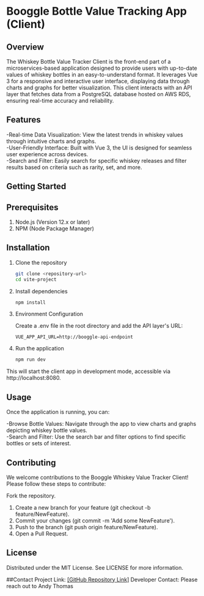 # Booggle Bottle Value Tracking App (Client)

## Overview
The Whiskey Bottle Value Tracker Client is the front-end part of a microservices-based application designed to provide users with up-to-date values of whiskey bottles in an easy-to-understand format. It leverages Vue 3 for a responsive and interactive user interface, displaying data through charts and graphs for better visualization. This client interacts with an API layer that fetches data from a PostgreSQL database hosted on AWS RDS, ensuring real-time accuracy and reliability.

## Features
-Real-time Data Visualization: View the latest trends in whiskey values through intuitive charts and graphs.  
-User-Friendly Interface: Built with Vue 3, the UI is designed for seamless user experience across devices.  
-Search and Filter: Easily search for specific whiskey releases and filter results based on criteria such as rarity, set, and more.  

## Getting Started

## Prerequisites
1) Node.js (Version 12.x or later)
2) NPM (Node Package Manager)

## Installation
1) Clone the repository

    ```bash
    git clone <repository-url>
    cd vite-project
    ```

2) Install dependencies
    ```bash
    npm install
    ```

3) Environment Configuration

    Create a .env file in the root directory and add the API layer's URL:
    ```env
    VUE_APP_API_URL=http://booggle-api-endpoint
    ```

4) Run the application
    ```bash
    npm run dev
    ```

This will start the client app in development mode, accessible via http://localhost:8080.

## Usage

Once the application is running, you can:

-Browse Bottle Values: Navigate through the app to view charts and graphs depicting whiskey bottle values.  
-Search and Filter: Use the search bar and filter options to find specific bottles or sets of interest.

## Contributing
We welcome contributions to the Booggle Whiskey Value Tracker Client! Please follow these steps to contribute:

Fork the repository.
1) Create a new branch for your feature (git checkout -b feature/NewFeature).
2) Commit your changes (git commit -m 'Add some NewFeature').
3) Push to the branch (git push origin feature/NewFeature).
4) Open a Pull Request.

## License
Distributed under the MIT License. See LICENSE for more information.

##Contact
Project Link: [\[GitHub Repository Link\]](https://github.com/anpythomas/booggle-client-vue)
Developer Contact: Please reach out to Andy Thomas
